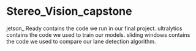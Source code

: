 # Stereo_Vision_capstone
jetson_ Ready contains the code we run in our final project.
ultralytics contains the code we used to train our models.
sliding windows contains the code we used to compare our lane detection algorithm.
